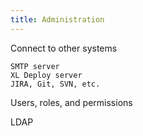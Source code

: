 ```yaml
---
title: Administration
---
```


Connect to other systems

    SMTP server
    XL Deploy server
    JIRA, Git, SVN, etc.

Users, roles, and permissions

LDAP
